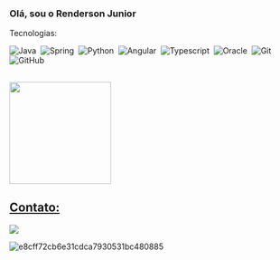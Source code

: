 ### Olá, sou o Renderson Junior

Tecnologias:

![Java](https://img.shields.io/badge/Java-ED8B00?style=for-the-badge&logo=openjdk&logoColor=white)&nbsp;
![Spring](https://img.shields.io/badge/Spring-6DB33F?style=for-the-badge&logo=spring&logoColor=white)&nbsp;
![Python](https://img.shields.io/badge/Python-3776AB?style=for-the-badge&logo=python&logoColor=white)&nbsp;
![Angular](https://img.shields.io/badge/Angular-DD0031?style=for-the-badge&logo=angular&logoColor=white)&nbsp;
![Typescript](https://img.shields.io/badge/TypeScript-007ACC?style=for-the-badge&logo=typescript&logoColor=white)&nbsp;
![Oracle](https://img.shields.io/badge/Oracle-F80000?style=for-the-badge&logo=oracle&logoColor=black)&nbsp;
![Git](https://img.shields.io/badge/GIT-E44C30?style=for-the-badge&logo=git&logoColor=white)&nbsp;
![GitHub](https://img.shields.io/badge/GitHub-100000?style=for-the-badge&logo=github&logoColor=white)&nbsp;

##

<div>
<a href="https://github.com/rendersonjunior">
<img loading="lazy" height="180em" src="https://github-readme-stats.vercel.app/api/top-langs/?username=rendersonjunior&layout=compact&langs_count=7&theme=dracula"/>
</div>

## Contato:
<div>
<a href="https://www.linkedin.com/in/rendersonjunior" target="_blank"><img loading="lazy" src="https://img.shields.io/badge/-LinkedIn-%230077B5?style=for-the-badge&logo=linkedin&logoColor=white" target="_blank"></a>   
</div>

![e8cff72cb6e31cdca7930531bc480885](https://github.com/rendersonjunior/rendersonjunior/assets/50850623/316dd9be-acaf-4fdc-8497-44a57b024410)
